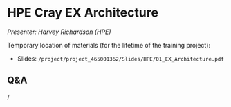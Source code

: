 # HPE Cray EX Architecture

*Presenter: Harvey Richardson (HPE)*

<!--
Course materials will be provided during and after the course.
-->

Temporary location of materials (for the lifetime of the training project):

-   Slides: `/project/project_465001362/Slides/HPE/01_EX_Architecture.pdf`

<!--
Archived materials on LUMI:

-   Slides: `/appl/local/training/4day-20241028/files/LUMI-4day-20241028-1_01_HPE_Cray_EX_Architecuture.pdf`

-   Recording: `/appl/local/training/4day-20241028/recordings/1_01_HPE_Cray_EX_Architecture.mp4`

These materials can only be distributed to actual users of LUMI (active user account).
-->


## Q&A

/
